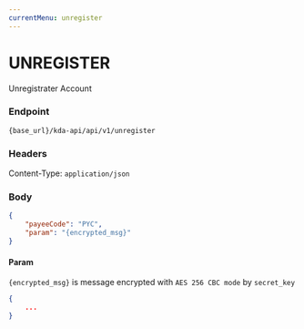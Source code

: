 ```yaml
---
currentMenu: unregister
---
```

# UNREGISTER

Unregistrater Account

### Endpoint

`{base_url}/kda-api/api/v1/unregister`

### Headers

Content-Type: `application/json`

### Body

```json
{
	"payeeCode": "PYC",
	"param": "{encrypted_msg}"
}
```

#### Param

`{encrypted_msg}` is message encrypted with `AES 256 CBC mode` by `secret_key`

```json
{
	...
}
```